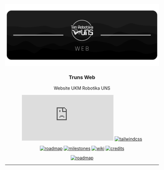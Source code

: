 ![Banner](https://raw.githubusercontent.com/robotika-uns/truns-web/master/banner.png)

<span align="center">
 
### Truns Web

Website UKM Robotika UNS

[![nuxt.js](https://img.shields.io/badge/Nuxt.js-^2.15.8-brightgreen?logo=nuxt.js)](https://nuxtjs.org/)
[![tailwindcss](https://img.shields.io/badge/TailwindCSS-^3.0.15-blue?logo=tailwindcss)](https://tailwindcss.com/)

[![roadmap](https://img.shields.io/badge/ROADMAP-red?style=for-the-badge)](https://github.com/orgs/robotika-uns/projects/2)
[![milestones](https://img.shields.io/badge/MILESTONES-orange?style=for-the-badge)](https://github.com/robotika-uns/truns-web/milestones)
[![wiki](https://img.shields.io/badge/WIKI-yellowgreen?style=for-the-badge)](https://github.com/robotika-uns/truns-web/wiki)
[![credits](https://img.shields.io/badge/CREDITS-brightgreen?style=for-the-badge)](https://github.com/robotika-uns/truns-web/wiki/Credits)

[![roadmap](https://img.shields.io/badge/BERKONTRIBUSI-blueviolet?style=for-the-badge)](https://github.com/robotika-uns/truns-web/wiki/Berkontribusi)


</span>

---